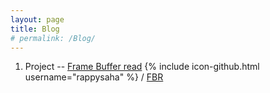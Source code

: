 ```yaml
---
layout: page
title: Blog
# permalink: /Blog/
---
```

1. Project -- [Frame Buffer read](https://rappysaha.github.io/FrameBufferRead) {% include icon-github.html username="rappysaha" %} /
[FBR](https://github.com/rappysaha/FrameBufferRead)

<!-- 
This is the base Jekyll theme. You can find out more info about customizing your Jekyll theme, as well as basic Jekyll usage documentation at [jekyllrb.com](http://jekyllrb.com/)

You can find the source code for the Jekyll new theme at:
{% include icon-github.html username="jglovier" %} /
[jekyll-new](https://github.com/jglovier/jekyll-new)

You can find the source code for Jekyll at
{% include icon-github.html username="jekyll" %} /
[jekyll](https://github.com/jekyll/jekyll) -->
